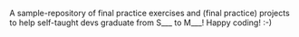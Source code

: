 A sample-repository of final practice exercises and (final practice) projects to help self-taught devs graduate from S___ to M___! 
Happy coding! :-) 
